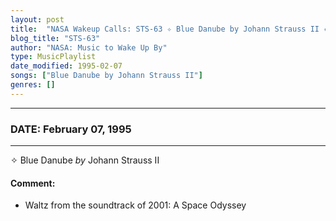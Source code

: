 ```yaml
---
layout: post
title:  "NASA Wakeup Calls: STS-63 ✧ Blue Danube by Johann Strauss II ✷ February 07, 1995"
blog_title: "STS-63"
author: "NASA: Music to Wake Up By"
type: MusicPlaylist
date_modified: 1995-02-07
songs: ["Blue Danube by Johann Strauss II"]
genres: []
---
```


----
### DATE: February 07, 1995
----
✧ Blue Danube *by* Johann Strauss II  

#### Comment:
* Waltz from the soundtrack of 2001: A Space Odyssey



<br/>
<center>
	<a target="_blank"
	   href="https://twitter.com/intent/tweet?hashtags=Space,NASA,Playlist,NASAWakeupCalls,SpaceProgram&text=🚀 {{ page.author}}, '{{ page.songs.first }}' {{ page.title }}, {{ site.url }}{{ page.url }}&via=nasawakeupcalls"><i class="fab fa-twitter" title="Tweet this page" alt="Tweet this page" style="font-size: 1.3em;"></i></a>
	&nbsp; 	<i class="fas fa-user-astronaut" style="font-size: 1.5em;"></i> &nbsp;
    <a id="custom_amazon_link"
       type="amzn" search="#"
       category="popular music">
    <i class="fab fa-amazon" style="font-size: 1.3em;"></i></a>
</center>

<!-- Randomly resolve an individual entry from a song array -->
<script src="/assets/javascript/seedrandom.min.js"></script>
<script>
  var wake_me_up = ["Blue Danube by Johann Strauss II"];
  var prng = new Math.seedrandom();
  function randomSong() {
    song = wake_me_up[Math.floor(Math.random() * wake_me_up.length)];
    var amazon_link = document.getElementById("custom_amazon_link");
    amazon_link.setAttribute("search", song);
  }
  window.onload = randomSong();
</script>
